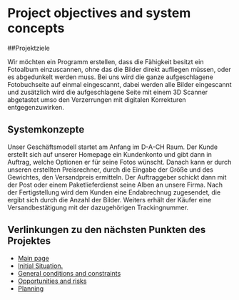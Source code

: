 # Project objectives and system concepts

##Projektziele

Wir möchten ein Programm erstellen, dass die Fähigkeit besitzt ein Fotoalbum einzuscannen, ohne das die Bilder direkt aufliegen müssen, 
oder es abgedunkelt werden muss. Bei uns wird die ganze aufgeschlagene Fotobuchseite auf einmal eingescannt, dabei werden alle Bilder 
eingescannt und zusätzlich wird die aufgeschlagene Seite mit einem 3D Scanner abgetastet umso den Verzerrungen mit digitalen Korrekturen entgegenzuwirken. 

## Systemkonzepte

Unser Geschäftsmodell startet am Anfang im D-A-CH Raum. Der Kunde erstellt sich auf unserer Homepage ein Kundenkonto und gibt dann in Auftrag, welche Optionen er für seine Fotos wünscht. Danach kann er durch unseren erstellten Preisrechner, durch die Eingabe der Größe und des Gewichtes, den Versandpreis ermitteln. Der Auftraggeber schickt dann mit der Post oder einem Paketlieferdienst seine Alben an unsere Firma. Nach der Fertigstellung wird dem Kunden eine Endabrechnug zugesendet, die ergibt sich durch die Anzahl der Bilder. Weiters erhält der Käufer eine Versandbestätigung mit der dazugehörigen Trackingnummer. 



## Verlinkungen zu den nächsten Punkten des Projektes
- [Main page](https://github.com/palmetspat/project1Syp/blob/main/PROJECT-PHOTOBOOK.md)
- [Initial Situation.](https://github.com/palmetspat/project1Syp/blob/main/Initial%20Situation.md)
- [General conditions and constraints](https://github.com/palmetspat/project1Syp/blob/main/General%20conditions%20and%20constraints.md)
- [Opportunities and risks](https://github.com/palmetspat/project1Syp/blob/main/Opportunities%20and%20risks.md)
- [Planning](https://github.com/palmetspat/project1Syp/blob/main/Planning.md)
